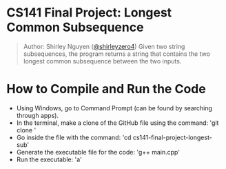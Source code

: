 # CS141 Final Project: Longest Common Subsequence
> Author: Shirley Nguyen ([@shirleyzero4](https://github.com/shirleyzero4))
Given two string subsequences, the program returns a string that contains the two longest common subsequence between the two inputs.

# How to Compile and Run the Code
- Using Windows, go to Command Prompt (can be found by searching through apps).
- In the terminal, make a clone of the GitHub file using the command: 
  'git clone <insert url>'
- Go inside the file with the command:
  'cd cs141-final-project-longest-sub'
- Generate the executable file for the code:
 'g++ main.cpp'
- Run the executable:
  'a'
  
